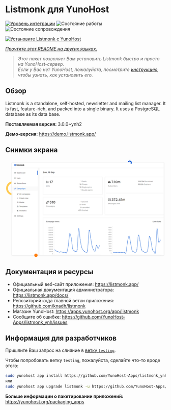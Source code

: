 <!--
Важно: этот README был автоматически сгенерирован <https://github.com/YunoHost/apps/tree/master/tools/readme_generator>
Он НЕ ДОЛЖЕН редактироваться вручную.
-->

# Listmonk для YunoHost

[![Уровень интеграции](https://dash.yunohost.org/integration/listmonk.svg)](https://ci-apps.yunohost.org/ci/apps/listmonk/) ![Состояние работы](https://ci-apps.yunohost.org/ci/badges/listmonk.status.svg) ![Состояние сопровождения](https://ci-apps.yunohost.org/ci/badges/listmonk.maintain.svg)

[![Установите Listmonk с YunoHost](https://install-app.yunohost.org/install-with-yunohost.svg)](https://install-app.yunohost.org/?app=listmonk)

*[Прочтите этот README на других языках.](./ALL_README.md)*

> *Этот пакет позволяет Вам установить Listmonk быстро и просто на YunoHost-сервер.*  
> *Если у Вас нет YunoHost, пожалуйста, посмотрите [инструкцию](https://yunohost.org/install), чтобы узнать, как установить его.*

## Обзор

Listmonk is a standalone, self-hosted, newsletter and mailing list manager. It is fast, feature-rich, and packed into a single binary. It uses a PostgreSQL database as its data base.


**Поставляемая версия:** 3.0.0~ynh2

**Демо-версия:** <https://demo.listmonk.app/>

## Снимки экрана

![Снимок экрана Listmonk](./doc/screenshots/screenshot.png)

## Документация и ресурсы

- Официальный веб-сайт приложения: <https://listmonk.app/>
- Официальная документация администратора: <https://listmonk.app/docs/>
- Репозиторий кода главной ветки приложения: <https://github.com/knadh/listmonk>
- Магазин YunoHost: <https://apps.yunohost.org/app/listmonk>
- Сообщите об ошибке: <https://github.com/YunoHost-Apps/listmonk_ynh/issues>

## Информация для разработчиков

Пришлите Ваш запрос на слияние в [ветку `testing`](https://github.com/YunoHost-Apps/listmonk_ynh/tree/testing).

Чтобы попробовать ветку `testing`, пожалуйста, сделайте что-то вроде этого:

```bash
sudo yunohost app install https://github.com/YunoHost-Apps/listmonk_ynh/tree/testing --debug
или
sudo yunohost app upgrade listmonk -u https://github.com/YunoHost-Apps/listmonk_ynh/tree/testing --debug
```

**Больше информации о пакетировании приложений:** <https://yunohost.org/packaging_apps>
